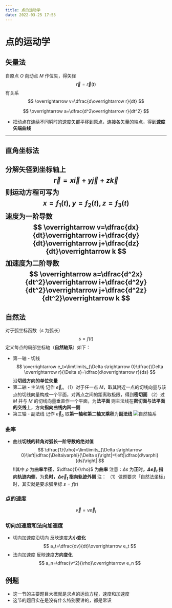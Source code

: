 ```yaml
---
title: 点的运动学
date: 2022-03-25 17:53
---
```

# 点的运动学
## 矢量法
自原点 $O$ 向动点 $M$ 作位矢，得矢径
$$
\overrightarrow r=\overrightarrow r(t)
$$
有关系
$$
\overrightarrow v=\dfrac{d\overrightarrow r}{dt}
$$

$$
\overrightarrow a=\dfrac{d^2\overrightarrow r}{dt^2}
$$
* 把动点在连续不同瞬时的速度矢都平移到原点，连接各矢量的端点，得到**速度矢端曲线**
---
## 直角坐标法
分解矢径到坐标轴上
$$
\overrightarrow r=x\overrightarrow i+ y\overrightarrow j+z\overrightarrow k
$$
则运动方程可写为
$$
x=f_1(t),y=f_2(t),z=f_3(t)
$$
速度为一阶导数
$$
\overrightarrow v=\dfrac{dx}{dt}\overrightarrow i+\dfrac{dy}{dt}\overrightarrow j+\dfrac{dz}{dt}\overrightarrow k
$$
加速度为二阶导数
$$
\overrightarrow a=\dfrac{d^2x}{dt^2}\overrightarrow i+\dfrac{d^2y}{dt^2}\overrightarrow j+\dfrac{d^2z}{dt^2}\overrightarrow k
$$
---
## 自然法
对于弧坐标函数（$s$ 为弧长）
$$
s=f(t)
$$
定义每点的局部坐标轴（**自然轴系**）如下：
* 第一轴 - 切线
$$
\overrightarrow e_t=\lim\limits_{\Delta s\rightarrow 0}\dfrac{\Delta \overrightarrow r}{\Delta s}=\dfrac{d\overrightarrow r}{ds}
$$
沿**切线方向的单位矢量**
* 第二轴 - 主法线
记作 $\overrightarrow e_n$
（1）对于任一点 $M$，取其附近一点的切线向量与该点的切线向量构成一个平面，对两点之间的距离取极限，得到**密切面**
（2）过 $M$ 并与 $M$ 的切线向量垂直作一个平面，为**法平面**
则主法线在**密切面与法平面的交线**上，方向**指向曲线内凹一侧**
* 第三轴 - 副法线
记作 $\overrightarrow e_b$
取**第一轴和第二轴叉乘积**为**副法线**
![自然轴系](http://image.tjzfile.xyz/images/2022/03/26/IMG_0097.jpg)
### 曲率
* 曲线**切线的转角对弧长一阶导数的绝对值**
$$
\dfrac{1}{\rho}=\lim\limits_{\Delta s\rightarrow 0}\left|\dfrac{\Delta\varphi}{\Delta s}\right|=\left|\dfrac{d\varphi}{ds}\right|
$$
‼️其中 $\rho$ 为**曲率半径**，$\dfrac{1}{\rho}$ 为**曲率**
注意：$\Delta s$ 为**正时，$\Delta \overrightarrow e_t$ 指向轨迹内侧**，为**负时，$\Delta \overrightarrow e_t$ 指向轨迹外侧**
注：
（1）做题要求「自然法坐标」时，其实就是要求弧坐标 $s=f(t)$
### 点的速度
$$
\overrightarrow v=v\overrightarrow e_t
$$
### 切向加速度和法向加速度
* 切向加速度沿切向
反映速度**大小变化**
$$
a_t=\dfrac{dv}{dt}\overrightarrow e_t
$$
* 法向加速度
反映速度**方向变化**
$$
a_n=\dfrac{v^2}{\rho}\overrightarrow e_n
$$
## 例题
* 这一节的主要题目大概就是求点的运动方程，速度和加速度
* 这节的题目实在是没有什么特别要讲的，都是常识

